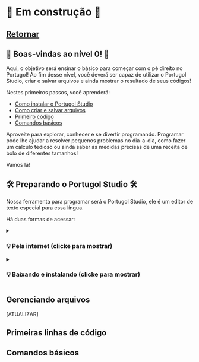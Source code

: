 # :hammer: Em construção :hammer:

## [Retornar](https://github.com/stallone-dev/exercicios_portugol_2022)

## 🚀 Boas-vindas ao nível 0! 🚀

Aqui, o objetivo será ensinar o básico para começar com o pé direito no Portugol! 
Ao fim desse nível, você deverá ser capaz de utilizar o Portugol Studio, criar e salvar arquivos 
e ainda mostrar o resultado de seus códigos!

Nestes primeiros passos, você aprenderá:

* [Como instalar o Portugol Studio](#preparando-o-portugol-studio)
* [Como criar e salvar arquivos](#gerenciando-arquivos)
* [Primeiro código](#primeiras-linhas-de-código)
* [Comandos básicos](#comandos-básicos)

Aproveite para explorar, conhecer e se divertir programando. Programar pode lhe ajudar a resolver 
pequenos problemas no dia-a-dia, como fazer um cálculo tedioso ou ainda saber as medidas precisas 
de uma receita de bolo de diferentes tamanhos!

Vamos lá!

## 🛠️ Preparando o Portugol Studio 🛠️
Nossa ferramenta para programar será o Portugol Studio, ele é um editor de texto especial para essa língua.

Há duas formas de acessar:

<details>
<summary><h3><strong>💡 Pela internet (clicke para mostrar)</strong></h3></summary>
<blockquote>

-📢 Pesquise na Google por "Portugol Online"

-📢 Acesse o link que leva para "[Portugol Webstudio - IDE](https://portugol-webstudio.cubos.io/)"

![PortugolWeb Google](/z_imagens/PortugolGoogle.png)

-📢 Começe a editar no [Portugol Webstudio](https://portugol-webstudio.cubos.io/ide)

<img align="center" src="/z_imagens/PortugolWebLogo.png" alt="Portugol Web Logo" width="50%">

-📢 **Pronto, você está na interface principal do Portugol WebStudio!**

<img align="center" src="/z_imagens/InterfaceWebPortugol.png" alt="Interface do PortugolWeb">

</blockquote>
</details>

<details>
<summary><h3><strong>💡 Baixando e instalando (clicke para mostrar)</strong></h3></summary>
<blockquote>

-📢 Pesquise na Google por "Portugol"

-📢 Acesse a página oficial do [Portugol Studio](https://portugol-webstudio.cubos.io/ide)

![Portugol Oficial](/z_imagens/Portugol%20Google%20Oficial.png)

-📢 Vá em "Download" e baixe o instalador do Portugol

<img align="center" src="/z_imagens/Portugol%20Oficial%20Download.png" width="50%" alt="Interface do PortugolWeb">

-📢 Siga o passo-a-passo de instalação do Portugol

<div align="left">
  <a href="https://www.youtube.com/watch?v=ClaMn-xn02M" target="_blank"><img src="https://img.youtube.com/vi/ClaMn-xn02M/0.jpg" alt="Vídeo de instalação"></a>
</div>

-📢 **Pronto! Você chegou na interface do Portugol**

<img align="center" src="/z_imagens/PortugolPC.png" alt="Interface do Portugol Studio" width="60%">

</blockquote>
</details>

## Gerenciando arquivos
[ATUALIZAR]

## Primeiras linhas de código

## Comandos básicos 